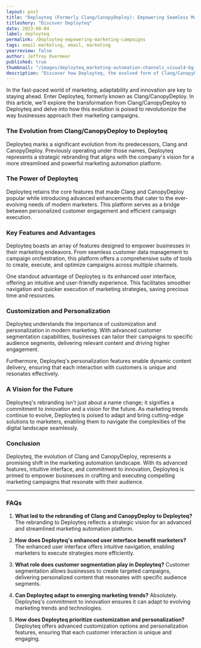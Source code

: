```yaml
---
layout: post
title: "Deployteq (Formerly Clang/CanopyDeploy): Empowering Seamless Marketing Campaigns"
titleshory: "Discover Deployteq"
date: 2023-08-04
label: deployteq
permalink: /Deployteq-empowering-marketing-campaigns
tags: email marketing, email, marketing
yearreview: false
author: Jeffrey Overmeer
published: true
thumbnail: "/images/deployteq_marketing-automation-channels_visual4-bg-blue.png"
description: "Discover how Deployteq, the evolved form of Clang/CanopyDeploy, is reshaping marketing automation. Explore its enhanced features, personalized engagement, and innovative vision for the future."
---
```



In the fast-paced world of marketing, adaptability and innovation are key to staying ahead. Enter Deployteq, formerly known as Clang/CanopyDeploy. In this article, we'll explore the transformation from Clang/CanopyDeploy to Deployteq and delve into how this evolution is poised to revolutionize the way businesses approach their marketing campaigns.

### The Evolution from Clang/CanopyDeploy to Deployteq

Deployteq marks a significant evolution from its predecessors, Clang and CanopyDeploy. Previously operating under those names, Deployteq represents a strategic rebranding that aligns with the company's vision for a more streamlined and powerful marketing automation platform.

### The Power of Deployteq

Deployteq retains the core features that made Clang and CanopyDeploy popular while introducing advanced enhancements that cater to the ever-evolving needs of modern marketers. This platform serves as a bridge between personalized customer engagement and efficient campaign execution.

### Key Features and Advantages

Deployteq boasts an array of features designed to empower businesses in their marketing endeavors. From seamless customer data management to campaign orchestration, this platform offers a comprehensive suite of tools to create, execute, and optimize campaigns across multiple channels.

One standout advantage of Deployteq is its enhanced user interface, offering an intuitive and user-friendly experience. This facilitates smoother navigation and quicker execution of marketing strategies, saving precious time and resources.

### Customization and Personalization

Deployteq understands the importance of customization and personalization in modern marketing. With advanced customer segmentation capabilities, businesses can tailor their campaigns to specific audience segments, delivering relevant content and driving higher engagement.

Furthermore, Deployteq's personalization features enable dynamic content delivery, ensuring that each interaction with customers is unique and resonates effectively.

### A Vision for the Future

Deployteq's rebranding isn't just about a name change; it signifies a commitment to innovation and a vision for the future. As marketing trends continue to evolve, Deployteq is poised to adapt and bring cutting-edge solutions to marketers, enabling them to navigate the complexities of the digital landscape seamlessly.

### Conclusion

Deployteq, the evolution of Clang and CanopyDeploy, represents a promising shift in the marketing automation landscape. With its advanced features, intuitive interface, and commitment to innovation, Deployteq is primed to empower businesses in crafting and executing compelling marketing campaigns that resonate with their audience.

---

### FAQs

1. **What led to the rebranding of Clang and CanopyDeploy to Deployteq?**
   The rebranding to Deployteq reflects a strategic vision for an advanced and streamlined marketing automation platform.

2. **How does Deployteq's enhanced user interface benefit marketers?**
   The enhanced user interface offers intuitive navigation, enabling marketers to execute strategies more efficiently.

3. **What role does customer segmentation play in Deployteq?**
   Customer segmentation allows businesses to create targeted campaigns, delivering personalized content that resonates with specific audience segments.

4. **Can Deployteq adapt to emerging marketing trends?**
   Absolutely. Deployteq's commitment to innovation ensures it can adapt to evolving marketing trends and technologies.

5. **How does Deployteq prioritize customization and personalization?**
   Deployteq offers advanced customization options and personalization features, ensuring that each customer interaction is unique and engaging.